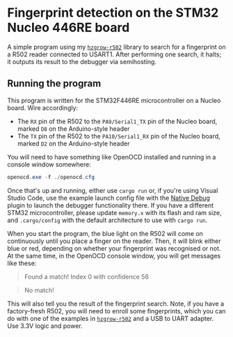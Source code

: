 # Fingerprint detection on the STM32 Nucleo 446RE board

A simple program using my [`hzgrow-r502`][hzgrow-r502] library to search for a fingerprint
on a R502 reader connected to USART1. After performing one search, it halts; it outputs its result to the debugger
via semihosting.

## Running the program

This program is written for the STM32F446RE microcontroller on a Nucleo board. Wire accordingly:

* The `RX` pin of the R502 to the `PA9/Serial1_TX` pin of the Nucleo board, marked `D8` on the Arduino-style header
* The `TX` pin of the R502 to the `PA10/Serial1_RX` pin of the Nucleo board, marked `D2` on the Arduino-style header

You will need to have something like OpenOCD installed and running in a console window somewhere:

```powershell
openocd.exe -f ./openocd.cfg
```

Once that's up and running, either use `cargo run` or, if you're using Visual Studio Code, use the
example launch config file with the [Native Debug][webfreak.nativedebug] plugin to launch the debugger functionality
there. If you have a different STM32 microcontroller, please update `memory.x` with its flash and ram size, and
`.cargo/config` with the default architecture to use with `cargo run`.

When you start the program, the blue light on the R502 will come on continuously until you place a finger
on the reader. Then, it will blink either blue or red, depending on whether your fingerprint
was recognised or not. At the same time, in the OpenOCD console window, you will get messages like these:

> Found a match! Index 0 with confidence 56

> No match!

This will also tell you the result of the fingerprint search. Note, if you have a factory-fresh R502,
you will need to enroll some fingerprints, which you can do with one of the examples in [`hzgrow-r502`][hzgrow-r502]
and a USB to UART adapter. Use 3.3V logic and power.

[hzgrow-r502]: https://github.com/FLamparski/hzgrow-r502
[webfreak.nativedebug]: https://marketplace.visualstudio.com/items?itemName=webfreak.debug
